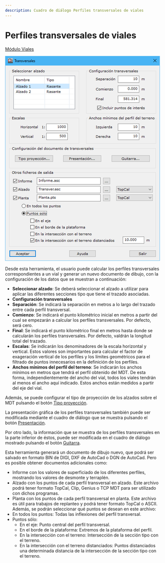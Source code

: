 ```yaml
---
description: Cuadro de diálogo Perfiles transversales de viales
---
```


# Perfiles transversales de viales

[Módulo Viales](/mdtopx/modulo-viales/)

![Cuadro de diálogo Transversales de vial](../../../.gitbook/assets/image-99.png)

Desde esta herramienta, el usuario puede calcular los perfiles transversales correspondientes a un vial y generar un nuevo documento de dibujo, con la configuración de los datos que se muestran a continuación:

* **Seleccionar alzado**: Se deberá seleccionar el alzado a utilizar para aplicar las diferentes secciones tipo que tiene el trazado asociadas.
* **Configuración transversales**
* **Separación**: Se indicará la separación en metros a lo largo del trazado entre cada perfil transversal.
* **Comienzo**: Se indicará el punto kilométrico inicial en metros a partir del cual se empezarán a calcular los perfiles transversales. Por defecto, será cero.
* **Final**: Se indicará el punto kilométrico final en metros hasta donde se calcularán los perfiles transversales. Por defecto, valdrán la longitud total del trazado.
* **Escalas**: Se indicarán los denominadores de la escala horizontal y vertical. Estos valores son importantes para calcular el factor de exageración vertical de los perfiles y los límites geométricos para el filtrado de puntos innecesarios en la definición de los perfiles.
* **Anchos mínimos del perfil del terreno**: Se indicarán los anchos mínimos en metros que tendrá el perfil obtenido del MDT. De esta forma, independientemente del ancho del vial, todos los viales tendrán al menos el ancho aquí indicado. Estos anchos están medidos a partir del eje del vial.

Además, se puede configurar el tipo de proyección de los alzados sobre el MDT pulsando el botón [Tipo proyección](../../herramientas-mdt/perfiles/tipo-de-proyeccion.md).

La presentación gráfica de los perfiles transversales también puede ser modificada mediante el cuadro de diálogo que se muestra pulsando el botón [Presentación](../../herramientas-mdt/perfiles/presentacion-grafica.md).

Por otro lado, la información que se muestra de los perfiles transversales en la parte inferior de éstos, puede ser modificada en el cuadro de diálogo mostrado pulsando el botón [Guitarra](/mdtopx/herramientas-mdt/perfiles/guitarra.md).

Esta herramienta generará un documento de dibujo nuevo, que podrá ser salvado en formato BIN de DIGI, DXF de AutoCad o DGN de AutoCad. Pero es posible obtener documentos adicionales como:

* Informe con los valores de superficiado de los diferentes perfiles, mostrando los valores de desmonte y terraplén.
* Alzado con los puntos de cada perfil transversal en alzado. Este archivo podrá tener formato TopCal, Clip, Genius o TCP MDT para ser utilizado con dichos programas.
* Planta con los puntos de cada perfil transversal en planta. Este archivo es útil para trabajos de replanteo y podrá tener formato TopCal o ASCII. Además, se podrán seleccionar qué puntos se desean en este archivo:
* En todos los puntos: Todas las inflexiones del perfil transversal.
* Puntos sólo:
  * En el eje: Punto central del perfil transversal.
  * En el borde de la plataforma: Extremos de la plataforma del perfil.
  * En la intersección con el terreno: Intersección de la sección tipo con el terreno.
  * En la intersección con el terreno distanciados: Puntos distanciados una determinada distancia de la intersección de la sección tipo con el terreno.
